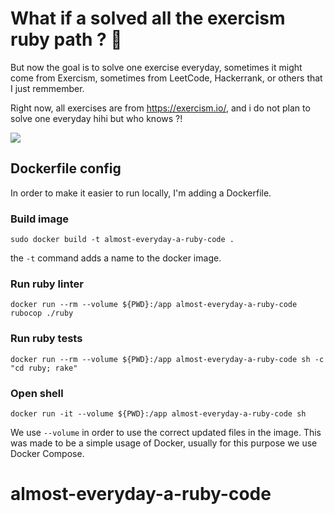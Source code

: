 # What if a solved all the exercism ruby path ? 🤔

But now the goal is to solve one exercise everyday, sometimes it might come from Exercism, sometimes from LeetCode, Hackerrank, or others that I just remmember.

Right now, all exercises are from https://exercism.io/, and i do not plan to solve one everyday hihi but who knows ?!

![](https://i.gifer.com/9TLY.gif)

## Dockerfile config

In order to make it easier to run locally, I'm adding a Dockerfile.

### Build image

```
sudo docker build -t almost-everyday-a-ruby-code .
```

the `-t` command adds a name to the docker image.

### Run ruby linter

```
docker run --rm --volume ${PWD}:/app almost-everyday-a-ruby-code rubocop ./ruby
```

### Run ruby tests

```
docker run --rm --volume ${PWD}:/app almost-everyday-a-ruby-code sh -c "cd ruby; rake"
```

### Open shell

```
docker run -it --volume ${PWD}:/app almost-everyday-a-ruby-code sh
```

We use `--volume` in order to use the correct updated files in the image. This was made to be a simple usage of Docker, usually for this purpose we use Docker Compose.
# almost-everyday-a-ruby-code
